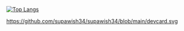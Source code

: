 
[![Top Langs](https://github-readme-stats.vercel.app/api/top-langs/?username=supawish34&layout=compact)](https://github.com/anuraghazra/github-readme-stats)

https://github.com/supawish34/supawish34/blob/main/devcard.svg

